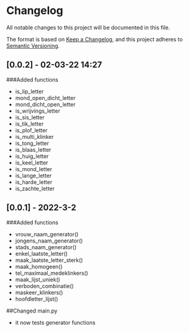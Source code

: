 # Changelog
All notable changes to this project will be documented in this file.

The format is based on [Keep a Changelog](https://keepachangelog.com/en/1.0.0/),
and this project adheres to [Semantic Versioning](https://semver.org/spec/v2.0.0.html).
## [0.0.2] - 02-03-22 14:27 

###Added functions

- is_lip_letter
- mond_open_dicht_letter
- mond_dicht_open_letter
- is_wrijvings_letter
- is_sis_letter
- is_tik_letter
- is_plof_letter
- is_multi_klinker
- is_tong_letter
- is_blaas_letter
- is_huig_letter
- is_keel_letter
- is_mond_letter
- is_lange_letter
- is_harde_letter
- is_zachte_letter

## [0.0.1] - 2022-3-2

###Added functions

- vrouw_naam_generator()
- jongens_naam_generator()
- stads_naam_generator()
- enkel_laatste_letter()
- maak_laatste_letter_sterk()
- maak_homogeen()
- tel_maximaal_medeklinkers()
- maak_lijst_uniek()
- verboden_combinatie()
- maskeer_klinkers()
- hoofdletter_lijst()  
 
##Changed main.py 
- it now tests generator functions